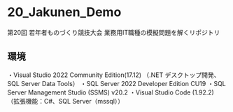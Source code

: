 # 20_Jakunen_Demo
第20回 若年者ものづくり競技大会 業務用IT職種の模擬問題を解くリポジトリ
## 環境
・Visual Studio 2022 Community Edition(17.12)
（.NET デスクトップ開発、SQL Server Data Tools）
・SQL Server 2022 Developer Edition CU19
・SQL Server Management Studio (SSMS) v20.2
・Visual Studio Code (1.92.2)
（拡張機能：C#、SQL Server（mssql））